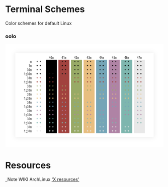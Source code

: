 # Terminal Schemes
Color schemes for default Linux

### oolo

![Screenshot](screenshots/terminal_oolo.png)

# Resources
_Note WIKI ArchLinux ['X resources'](https://wiki.archlinux.org/index.php/X_resources)
